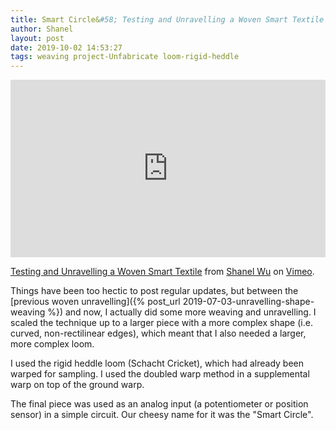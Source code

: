 ```yaml
---
title: Smart Circle&#58; Testing and Unravelling a Woven Smart Textile
author: Shanel
layout: post
date: 2019-10-02 14:53:27
tags: weaving project-Unfabricate loom-rigid-heddle
---
```


<div style="padding:56.25% 0 0 0;position:relative;"><iframe src="https://player.vimeo.com/video/361359912" style="position:absolute;top:0;left:0;width:100%;height:100%;" frameborder="0" allow="autoplay; fullscreen" allowfullscreen></iframe></div><script src="https://player.vimeo.com/api/player.js"></script>

<p><a href="https://vimeo.com/361359912">Testing and Unravelling a Woven Smart Textile</a> from <a href="https://vimeo.com/user96412313">Shanel Wu</a> on <a href="https://vimeo.com">Vimeo</a>.</p>

Things have been too hectic to post regular updates, but between the [previous woven unravelling]({% post_url 2019-07-03-unravelling-shape-weaving %}) and now, I actually did some more weaving and unravelling. I scaled the technique up to a larger piece with a more complex shape (i.e. curved, non-rectilinear edges), which meant that I also needed a larger, more complex loom.

I used the rigid heddle loom (Schacht Cricket), which had already been warped for sampling. I used the doubled warp method in a supplemental warp on top of the ground warp.

The final piece was used as an analog input (a potentiometer or position sensor) in a simple circuit. Our cheesy name for it was the "Smart Circle".